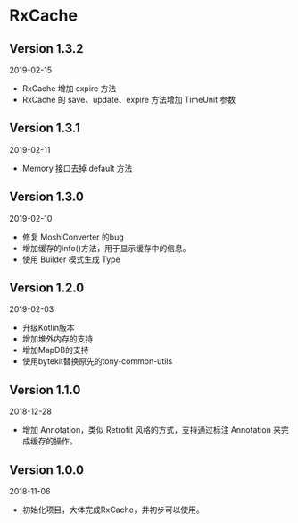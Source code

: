 RxCache
===

Version 1.3.2
---
2019-02-15
* RxCache 增加 expire 方法
* RxCache 的 save、update、expire 方法增加 TimeUnit 参数

Version 1.3.1
---
2019-02-11
* Memory 接口去掉 default 方法

Version 1.3.0
---
2019-02-10
* 修复 MoshiConverter 的bug
* 增加缓存的info()方法，用于显示缓存中的信息。
* 使用 Builder 模式生成 Type

Version 1.2.0
---
2019-02-03
* 升级Kotlin版本
* 增加堆外内存的支持
* 增加MapDB的支持
* 使用bytekit替换原先的tony-common-utils

Version 1.1.0
---
2018-12-28
* 增加 Annotation，类似 Retrofit 风格的方式，支持通过标注 Annotation 来完成缓存的操作。

Version 1.0.0
---
2018-11-06
* 初始化项目，大体完成RxCache，并初步可以使用。